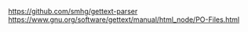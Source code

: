 https://github.com/smhg/gettext-parser
https://www.gnu.org/software/gettext/manual/html_node/PO-Files.html
